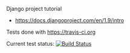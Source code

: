 Django project tutorial
 - https://docs.djangoproject.com/en/1.9/intro

Tests done with https://travis-ci.org

Current test status: [![Build Status](https://travis-ci.org/gyaresu/django_tutorial.svg?branch=master)](https://travis-ci.org/gyaresu/django_tutorial)
